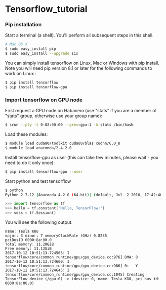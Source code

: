 # Tensorflow_tutorial

### Pip installation

Start a terminal (a shell). You'll perform all subsequent steps in this shell.
```bash
# Mac OS X
$ sudo easy_install pip
$ sudo easy_install --upgrade six
```
You can simply install tensorflow on Linux, Mac or Windows with pip install. Note you will need pip version 8.1 or later for the following commands to work on Linux :
```bash
$ pip install tensorflow
$ pip install tensorflow-gpu
```

### Import tensorflow on GPU node

First request a GPU node on Habanero (use "stats" if you are a member of "stats" group, otherwise use your group name):
```bash
$ srun --pty -t 0-02:00:00 --gres=gpu:1 -A stats /bin/bash
```
Load these modules:
```bash
$ module load cuda80/toolkit cuda80/blas cudnn/6.0_8
$ module load anaconda/2-4.2.0
```
Install tensorflow-gpu as user (this can take few minutes, please wait - you need to do it only once):
```bash
$ pip install tensorflow-gpu --user
```
Start python and test tensorflow
```bash
$ python
Python 2.7.12 |Anaconda 4.2.0 (64-bit)| (default, Jul  2 2016, 17:42:40) 
```

```python
>>> import tensorflow as tf
>>> hello = tf.constant('Hello, TensorFlow!')
>>> sess = tf.Session()
```
You will see the following output:
```
name: Tesla K80
major: 3 minor: 7 memoryClockRate (GHz) 0.8235
pciBusID 0000:8a:00.0
Total memory: 11.20GiB
Free memory: 11.13GiB
2017-10-12 10:51:13.724565: I tensorflow/core/common_runtime/gpu/gpu_device.cc:976] DMA: 0 
2017-10-12 10:51:13.724600: I tensorflow/core/common_runtime/gpu/gpu_device.cc:986] 0:   Y 
2017-10-12 10:51:13.724645: I tensorflow/core/common_runtime/gpu/gpu_device.cc:1045] Creating TensorFlow device (/gpu:0) -> (device: 0, name: Tesla K80, pci bus id: 0000:8a:00.0)

```






